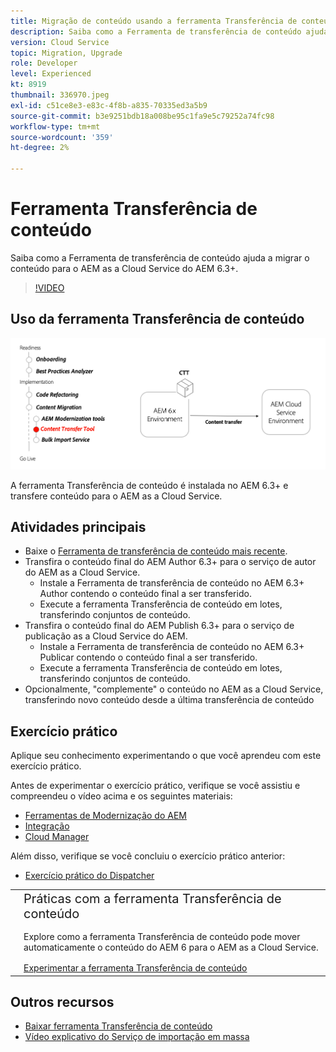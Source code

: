 ```yaml
---
title: Migração de conteúdo usando a ferramenta Transferência de conteúdo
description: Saiba como a Ferramenta de transferência de conteúdo ajuda a migrar o conteúdo para o AEM as a Cloud Service do AEM 6.
version: Cloud Service
topic: Migration, Upgrade
role: Developer
level: Experienced
kt: 8919
thumbnail: 336970.jpeg
exl-id: c51ce8e3-e83c-4f8b-a835-70335ed3a5b9
source-git-commit: b3e9251bdb18a008be95c1fa9e5c79252a74fc98
workflow-type: tm+mt
source-wordcount: '359'
ht-degree: 2%

---
```



# Ferramenta Transferência de conteúdo

Saiba como a Ferramenta de transferência de conteúdo ajuda a migrar o conteúdo para o AEM as a Cloud Service do AEM 6.3+.

>[!VIDEO](https://video.tv.adobe.com/v/336970?quality=12&learn=on)

## Uso da ferramenta Transferência de conteúdo

![Ciclo de vida da ferramenta Transferência de conteúdo](../assets/content-transfer-tool.png)

A ferramenta Transferência de conteúdo é instalada no AEM 6.3+ e transfere conteúdo para o AEM as a Cloud Service.

## Atividades principais

+ Baixe o [Ferramenta de transferência de conteúdo mais recente](https://experience.adobe.com/#/downloads/content/software-distribution/en/aemcloud.html?fulltext=Content*+Transfer*+Tool*&amp;1_group.propertyvalues.property=.%2Fjcr%3Acontent%2Fmetadata%2Fdc%3AsoftwareType&amp;1_group.propertyvalues.operation=equals&amp;1_group.propertyvalues.0_values=software-type%3Atooling&amp;orderby=%40jcr%3Acontent%2Fjcr%3AlastModified&amp;orderby.sort=desc&amp;layout=list&amp;p.offset=0&amp;p.limit=2).
+ Transfira o conteúdo final do AEM Author 6.3+ para o serviço de autor do AEM as a Cloud Service.
   + Instale a Ferramenta de transferência de conteúdo no AEM 6.3+ Author contendo o conteúdo final a ser transferido.
   + Execute a ferramenta Transferência de conteúdo em lotes, transferindo conjuntos de conteúdo.
+ Transfira o conteúdo final do AEM Publish 6.3+ para o serviço de publicação as a Cloud Service do AEM.
   + Instale a Ferramenta de transferência de conteúdo no AEM 6.3+ Publicar contendo o conteúdo final a ser transferido.
   + Execute a ferramenta Transferência de conteúdo em lotes, transferindo conjuntos de conteúdo.
+ Opcionalmente, &quot;complemente&quot; o conteúdo no AEM as a Cloud Service, transferindo novo conteúdo desde a última transferência de conteúdo

## Exercício prático

Aplique seu conhecimento experimentando o que você aprendeu com este exercício prático.

Antes de experimentar o exercício prático, verifique se você assistiu e compreendeu o vídeo acima e os seguintes materiais:

+ [Ferramentas de Modernização do AEM](../aem-modernization-tools.md)
+ [Integração](../onboarding.md)
+ [Cloud Manager](../cloud-manager.md)

Além disso, verifique se você concluiu o exercício prático anterior:

+ [Exercício prático do Dispatcher](../dispatcher.md#hands-on-exercise)

<table style="border-width:0">
    <tr>
        <td style="width:150px">
            <a  rel="noreferrer"
                target="_blank"
                href="https://github.com/adobe/aem-cloud-engineering-video-series-exercises/tree/session6-transfercontent#cloud-acceleration-bootcamp---session-6-content"><img alt="Repositório GitHub de exercícios práticos" src="../assets/github.png"/>
            </a>        
        </td>
        <td style="width:100%;margin-bottom:1rem;">
            <div style="font-size:1.25rem;font-weight:400;">Práticas com a ferramenta Transferência de conteúdo</div>
            <p style="margin:1rem 0">
                Explore como a ferramenta Transferência de conteúdo pode mover automaticamente o conteúdo do AEM 6 para o AEM as a Cloud Service.
            </p>
            <a  rel="noreferrer"
                target="_blank"
                href="https://github.com/adobe/aem-cloud-engineering-video-series-exercises/tree/session6-transfercontent#cloud-acceleration-bootcamp---session-6-content" class="spectrum-Button spectrum-Button--primary spectrum-Button--sizeM">
                <span class="spectrum-Button-label has-no-wrap has-text-weight-bold">Experimentar a ferramenta Transferência de conteúdo</span>
            </a>
        </td>
    </tr>
</table>

## Outros recursos

+ [Baixar ferramenta Transferência de conteúdo](https://experience.adobe.com/#/downloads/content/software-distribution/en/aemcloud.html?fulltext=Content*+Transfer*+Tool*&amp;1_group.propertyvalues.property=.%2Fjcr%3Acontent%2Fmetadata%2Fdc%3AsoftwareType&amp;1_group.propertyvalues.operation=equals&amp;1_group.propertyvalues.0_values=software-type%3Atooling&amp;orderby=%40jcr%3Acontent%2Fjcr%3AlastModified&amp;orderby.sort=desc&amp;layout=list&amp;p.offset=0&amp;p.limit=2)
+ [Vídeo explicativo do Serviço de importação em massa](https://experienceleague.adobe.com/docs/experience-manager-learn/cloud-service/migration/bulk-import.html)

